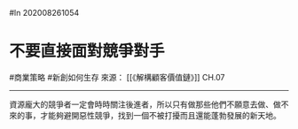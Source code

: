 #ln 202008261054
# 不要直接面對競爭對手
#商業策略 #新創如何生存 
來源： [[《解構顧客價值鏈》]] CH.07

---

資源龐大的競爭者一定會時時關注後進者，所以只有做那些他們不願意去做、做不來的事，才能夠避開惡性競爭，找到一個不被打擾而且還能蓬勃發展的新天地。
